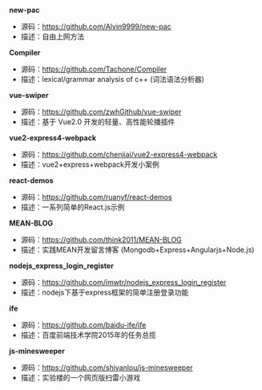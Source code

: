 **new-pac**
- 源码：https://github.com/Alvin9999/new-pac
- 描述：自由上网方法

**Compiler**
- 源码：https://github.com/Tachone/Compiler
- 描述：lexical/grammar analysis of c++ (词法语法分析器)

**vue-swiper**
- 源码：https://github.com/zwhGithub/vue-swiper
- 描述：基于 Vue2.0 开发的轻量、高性能轮播插件

**vue2-express4-webpack**
- 源码：https://github.com/chenjiaj/vue2-express4-webpack
- 描述：vue2+express+webpack开发小案例

**react-demos**
- 源码：https://github.com/ruanyf/react-demos
- 描述：一系列简单的React.js示例

**MEAN-BLOG**
- 源码：https://github.com/think2011/MEAN-BLOG
- 描述：实践MEAN开发留言博客 (Mongodb+Express+Angularjs+Node.js)

**nodejs_express_login_register**
- 源码：https://github.com/imwtr/nodejs_express_login_register
- 描述：nodejs下基于express框架的简单注册登录功能

**ife**
- 源码：https://github.com/baidu-ife/ife
- 描述：百度前端技术学院2015年的任务总揽

**js-minesweeper**
- 源码：https://github.com/shiyanlou/js-minesweeper
- 描述：实验楼的一个网页版扫雷小游戏


